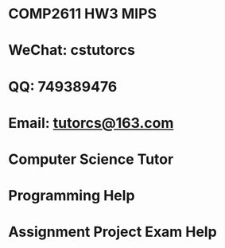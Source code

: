 # COMP2611 HW3 MIPS
# WeChat: cstutorcs

# QQ: 749389476

# Email: tutorcs@163.com

# Computer Science Tutor

# Programming Help

# Assignment Project Exam Help
